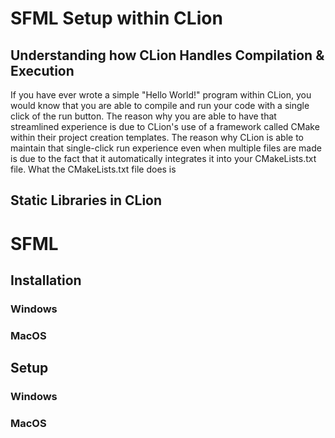  # SFML Setup within CLion

## Understanding how CLion Handles Compilation & Execution

If you have ever wrote a simple "Hello World!" program within CLion, you would know that you are able to compile and run your code with a single click of the run button. The reason why you are able to have that streamlined experience is due to CLion's use of a framework called CMake within their project creation templates. The reason why CLion is able to maintain that single-click run experience even when multiple files are made is due to the fact that it automatically integrates it into your CMakeLists.txt file. What the CMakeLists.txt file does is 

## Static Libraries in CLion


# SFML




## Installation


### Windows



### MacOS

## Setup

### Windows



### MacOS
